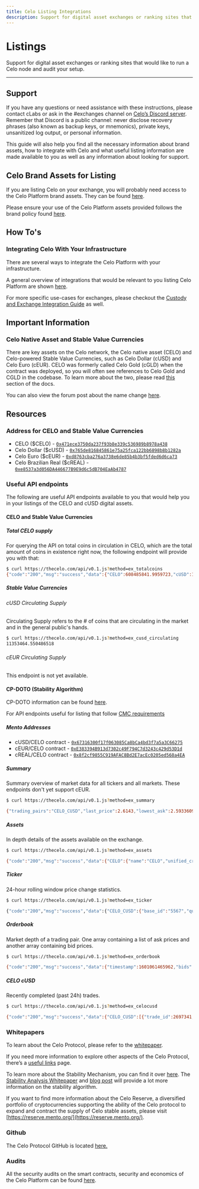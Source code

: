```yaml
---
title: Celo Listing Integrations
description: Support for digital asset exchanges or ranking sites that would like to run a Celo node and audit your setup.
---
```


# Listings

Support for digital asset exchanges or ranking sites that would like to run a Celo node and audit your setup.

---

## Support

If you have any questions or need assistance with these instructions, please contact cLabs or ask in the #exchanges channel on [Celo’s Discord server](https://chat.celo.org/). Remember that Discord is a public channel: never disclose recovery phrases (also known as backup keys, or mnemonics), private keys, unsanitized log output, or personal information.

This guide will also help you find all the necessary information about brand assets, how to integrate with Celo and what useful listing information are made available to you as well as any information about looking for support.

## Celo Brand Assets for Listing

If you are listing Celo on your exchange, you will probably need access to the Celo Platform brand assets. They can be found [here](https://celo.org/brand-kit).

Please ensure your use of the Celo Platform assets provided follows the brand policy found [here](https://celo.org/brand-kit-policy).

## How To's

### Integrating Celo With Your Infrastructure

There are several ways to integrate the Celo Platform with your infrastructure.

A general overview of integrations that would be relevant to you listing Celo Platform are shown [here](/integration/general).

For more specific use-cases for exchanges, please checkout the [Custody and Exchange Integration Guide](/integration/custody) as well.

## Important Information

### Celo Native Asset and Stable Value Currencies

There are key assets on the Celo network, the Celo native asset (CELO) and Celo-powered Stable Value Currencies, such as Celo Dollar (cUSD) and Celo Euro (cEUR). CELO was formerly called Celo Gold (cGLD) when the contract was deployed, so you will often see references to Celo Gold and CGLD in the codebase. To learn more about the two, please read [this](/developer/migrate/from-ethereum#the-celo-native-asset-and-the-celo-dollar) section of the docs.

You can also view the forum post about the name change [here](https://forum.celo.org/t/proposal-to-rename-celo-gold-to-celo-native-asset/528).

## Resources

### Address for CELO and Stable Value Currencies

- CELO (\$CELO) - [`0x471ece3750da237f93b8e339c536989b8978a438`](https://explorer.celo.org/address/0x471ece3750da237f93b8e339c536989b8978a438/transactions)
- Celo Dollar (\$cUSD) - [`0x765de816845861e75a25fca122bb6898b8b1282a`](https://explorer.celo.org/address/0x765de816845861e75a25fca122bb6898b8b1282a/transactions)
- Celo Euro (\$cEUR) - [`0xd8763cba276a3738e6de85b4b3bf5fded6d6ca73`](https://explorer.celo.org/address/0xd8763cba276a3738e6de85b4b3bf5fded6d6ca73/transactions)
- Celo Brazilian Real (\$cREAL) - [`0xe8537a3d056DA446677B9E9d6c5dB704EaAb4787`](https://explorer.celo.org/address/0xe8537a3d056DA446677B9E9d6c5dB704EaAb4787/transactions)

### Useful API endpoints

The following are useful API endpoints available to you that would help you in your listings of the CELO and cUSD digital assets.

#### CELO and Stable Value Currencies

##### Total CELO supply

For querying the API on total coins in circulation in CELO, which are the total amount of coins in existence right now, the following endpoint will provide you with that:

```sh
$ curl https://thecelo.com/api/v0.1.js?method=ex_totalcoins
{"code":"200","msg":"success","data":{"CELO":608485841.9959723,"cUSD":10250632.56099673}}
```

##### Stable Value Currencies

###### cUSD Circulating Supply

Circulating Supply refers to the # of coins that are circulating in the market and in the general public's hands.

```sh
$ curl https://thecelo.com/api/v0.1.js?method=ex_cusd_circulating
11353464.550486518
```

###### cEUR Circulating Supply

This endpoint is not yet available.

#### CP-DOTO (Stability Algorithm)

CP-DOTO information can be found [here](/protocol/stability/doto).

For API endpoints useful for listing that follow [CMC requirements](https://docs.google.com/document/d/1S4urpzUnO2t7DmS_1dc4EL4tgnnbTObPYXvDeBnukCg/edit#)

##### Mento Addresses

- cUSD/CELO contract - [`0x67316300f17f063085Ca8bCa4bd3f7a5a3C66275`](https://explorer.celo.org/address/0x67316300f17f063085Ca8bCa4bd3f7a5a3C66275/transactions)
- cEUR/CELO contract - [`0xE383394B913d7302c49F794C7d3243c429d53D1d`](https://explorer.celo.org/address/0xE383394B913d7302c49F794C7d3243c429d53D1d/transactions)
- cREAL/CELO contract - [`0x8f2cf9855C919AFAC8Bd2E7acEc0205ed568a4EA`](https://explorer.celo.org/address/0x8f2cf9855C919AFAC8Bd2E7acEc0205ed568a4EA/transactions)

##### Summary

Summary overview of market data for all tickers and all markets. These endpoints don't yet support cEUR.

```sh
$ curl https://thecelo.com/api/v0.1.js?method=ex_summary

{"trading_pairs":"CELO_CUSD","last_price":2.6143,"lowest_ask":2.5933609958506225,"highest_bid":2.5676,"base_volume":37524.32000000003,"quote_volume":14714.520000000002,"price_change_percent_24h":3.7027120070382127,"highest_price_24h":2.649,"lowest_price_24h":2.4787}}
```

##### Assets

In depth details of the assets available on the exchange.

```sh
$ curl https://thecelo.com/api/v0.1.js?method=ex_assets

{"code":"200","msg":"success","data":{"CELO":{"name":"CELO","unified_cryptoasset_id":"5567","can_withdraw":"true","can_deposit":"true","min_withdraw":"0.000000000000000001","max_withdraw":"0.000000000000000001","maker_fee":"0.00","taker_fee":"0.005"},"CUSD":{"name":"Celo Dollars","unified_cryptoasset_id":"825","can_withdraw":"true","can_deposit":"true","min_withdraw":"0.000000000000000001","max_withdraw":"0.000000000000000001","maker_fee":"0.00","taker_fee":"0.005"}}}
```

##### Ticker

24-hour rolling window price change statistics.

```sh
$ curl https://thecelo.com/api/v0.1.js?method=ex_ticker

{"code":"200","msg":"success","data":{"CELO_CUSD":{"base_id":"5567","quote_id":"825","last_price":2.6124,"quote_volume":14789.520000000002,"base_volume":37720.30000000003,"isFrozen":"0"}}}
```

##### Orderbook

Market depth of a trading pair. One array containing a list of ask prices and another array containing bid prices.

```sh
$ curl https://thecelo.com/api/v0.1.js?method=ex_orderbook

{"code":"200","msg":"success","data":{"timestamp":1601061465962,"bids":[["2.5964","100"]],"asks":[["2.622606871230003","100"]]}}
```

##### CELO cUSD

Recently completed (past 24h) trades.

```sh
$ curl https://thecelo.com/api/v0.1.js?method=ex_celocusd

{"code":"200","msg":"success","data":{"CELO_CUSD":[{"trade_id":2697341,"timestamp":1601061491,"price":0.38238291620515147,"quote_volume":25,"base_volume":65.37948987916423,"type":"Sell"},{"trade_id":2697336,"timestamp":1601061466,"price":0.382293821845672,"quote_volume":25,"base_volume":65.39472670341044,"type":"Sell"}]}}
```

### Whitepapers

To learn about the Celo Protocol, please refer to the [whitepaper](/general/whitepapers).

If you need more information to explore other aspects of the Celo Protocol, there’s a [useful links](/general/) page.

To learn more about the Stability Mechanism, you can find it over [here](/protocol/stability/doto).
The [Stability Analysis Whitepaper](https://celo.org/papers/Celo_Stability_Analysis.pdf) and [blog post](https://medium.com/celohq/a-look-at-the-celo-stability-analysis-white-paper-part-1-23edd5ef8b5) will provide a lot more information on the stability algorithm.

If you want to find more information about the Celo Reserve, a diversified portfolio of cryptocurrencies supporting the ability of the Celo protocol to expand and contract the supply of Celo stable assets, please visit [https://reserve.mento.org/](https://reserve.mento.org/).

### Github

The Celo Protocol GitHub is located [here.](https://github.com/celo-org/)

### Audits

All the security audits on the smart contracts, security and economics of the Celo Platform can be found [here](https://celo.org/audits).

